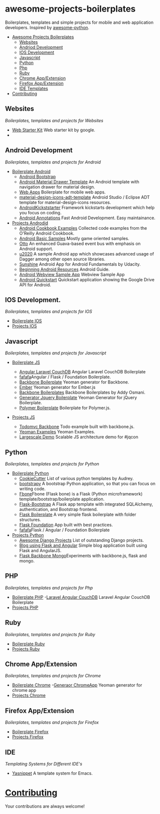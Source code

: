 # awesome-projects-boilerplates
Boilerplates, templates and simple projects for mobile and web application developers. Inspired by [awesome-python](https://github.com/vinta/awesome-python).

- [Awesome Projects Boilerplates](#awesome-projects-boilerplates)
    - [Websites](#websites) 
    - [Andriod Development](#android-development)
    - [IOS Development](#ios-development)
    - [Javascript](#javascript)
    - [Python](#python)
    - [Php](#php)
    - [Ruby](#ruby)
    - [Chrome App/Extension](#chrome-app/Extension)
    - [Firefox App/Extension](#firefox-app/Extension)
    - [IDE Templates](#ide-templates)
- [Contributing](#contributing)

## Websites 

*Boilerplates, templates and projects for Websites*
- [Web Starter Kit](https://github.com/google/web-starter-kit) Web starter kit by google.
- []()


## Android Development 

*Boilerplates, templates and projects for Android*
- [Boilerplate Android](#boilerplate-android)
    - [Android Bootstrap](https://github.com/AndroidBootstrap/android-bootstrap)
    - [Android Material Drawer Template](https://github.com/kanytu/android-material-drawer-template) An Android template with navigation drawer for material design.
    - [Web Apps](https://github.com/h5bp/mobile-boilerplate) Boilerplate for mobile web apps.
    - [material-design-icons-adt-template](https://github.com/intrications/material-design-icons-adt-template) Android Studio / Eclipse ADT template for material-design-icons resources.
    - [AndroidKickststarter](https://github.com/e-biz/androidkickstartr) Framework kickstarts development which help you focus on coding.
    - [Android Annotations](https://github.com/excilys/androidannotations) Fast Android Development. Easy maintainance.
- [Projects Androdid](#projects-android)
    - [Android Cookbook Examples](https://github.com/IanDarwin/Android-Cookbook-Examples) Collected code examples from the O'Reilly Android Cookbook.
    - [Android Basic Samples](https://github.com/playgameservices/android-basic-samples) Mostly game oriented samples. 
    - [Otto](https://github.com/square/otto) An enhanced Guava-based event bus with emphasis on Android support. 
    - [u2020](https://github.com/JakeWharton/u2020) A sample Android app which showcases advanced usage of Dagger among other open source libraries.
    - [Sunshine](https://github.com/udacity/Sunshine) Android App for Android Fundamentals by Udacity.
    - [Beginning Android Resources](https://github.com/codepath/android_guides/wiki/Beginning-Android-Resources)
Android Guide.
    - [Android Webview Sample App](https://github.com/tscolari/android-webview-sample-app) Webview Sample App
    - [Android Quickstart](https://github.com/googledrive/android-quickstart) Quickstart application showing the Google Drive API for Android.

## IOS Development.

*Boilerplates, templates and projects for IOS*
- [Boilerplate IOS](#boilerplate-ios)
- [Projects IOS](#projects-ios)

## Javascript 

*Boilerplates, templates and projects for Javascript*
- [Boilerplate JS](#boilerplate-js)
    - [Angular Laravel CouchDB](https://github.com/melvin0008/laravel-angular) Angular Laravel CouchDB Boilerplate
    - [fafafa](https://github.com/fordaaronj/fafafa)Angular / Flask / Foundation Boilerplate.
    - [Backbone Boilerplate](https://github.com/backbone-boilerplate/generator-bbb) Yeoman generator for Backbone.
    - [Ember](https://github.com/yeoman/generator-ember) Yeoman generator for Ember.js
    - [Backbone Boilerplates](https://github.com/addyosmani/backbone-boilerplates) Backbone Boilerplates by Addy Osmani.
    - [Generator Jquery Boilerplate](https://github.com/jquery-boilerplate/generator-jquery-boilerplate) Yeoman Generator for jQuery Boilerplate.
    - [Polymer Boilerplate](https://github.com/addyosmani/polymer-boilerplate) Boilerplate for Polymer.js.

- [Projects JS](#projects-js)
    - [Todomvc Backbone](https://github.com/addyosmani/todomvc-backbone-es6) Todo example built with backbone.js.
    - [Yeoman Examples](https://github.com/addyosmani/yeoman-examples) Yeoman Examples.
    - [Largescale Demo](https://github.com/addyosmani/largescale-demo) Scalable JS architecture demo for #jqcon


## Python 

*Boilerplates, templates and projects for Python*
- [Boilerplate Python](#boilerplate-python)
    - [CookieCutter](https://github.com/audreyr/cookiecutter#python) List of various python templates by Audrey. 
    - [bootstrapy](https://github.com/kirang89/bootstrapy) A bootstrap Python application, so that you can focus on writing code.
    - [Fbone](https://github.com/imwilsonxu/fbone)Fbone (Flask bone) is a Flask (Python microframework) template/bootstrap/boilerplate application.
    - [Flask-Bootstrap](https://github.com/esbullington/flask-bootstrap) A Flask app template with integrated SQLAlchemy, authentication, and Bootstrap frontend.
    - [Flask Boilerplate](https://github.com/melvin0008/FlaskBoilerplate) A very simple flask boilerplate with folder structures.
    - [Flask Foundation](https://github.com/JackStouffer/Flask-Foundation) App built with best practices.
    - [fafafa](https://github.com/fordaaronj/fafafa)Flask / Angular / Foundation Boilerplate
- [Projects Python](#projects-python)
    - [Awesome Django Projects](https://github.com/rosarior/awesome-django#projects) List of outstanding Django projects.
    - [Blog using Flask and Angular](https://github.com/basco-johnkevin/building-a-blog-using-flask-and-angularjs) Simple blog application built using Flask and AngularJS.
    - [Flask Backbone Mongo](https://github.com/jamescasbon/flask-backbone-mongo)Experiments with backbone.js, flask and mongo.
    

## PHP 

*Boilerplates, templates and projects for Php*
- [Boilerplate PHP](#boilerplate-php)
    -[Laravel Angular CouchDB](https://github.com/melvin0008/laravel-angular) Laravel Angular CouchDB Boilerplate
- [Projects PHP](#projects-php)

## Ruby 

*Boilerplates, templates and projects for Ruby*
- [Boilerplate Ruby](#boilerplate-ruby)
- [Projects Ruby](#projects-ruby)


##  Chrome App/Extension

*Boilerplates, templates and projects for Chrome*
- [Boilerplate Chrome](#boilerplate-chrome)
    -[Generaor ChromeApp](https://github.com/yeoman/generator-chromeapp) Yeoman generator for chrome app   
- [Projects Chrome](#projects-chrome)

##  Firefox App/Extension

*Boilerplates, templates and projects for Firefox*
- [Boilerplate Firefox](#boilerplate-firefox)
- [Projects Firefox](#projects-firefox)

##  IDE

*Templating Systems for Different IDE's*

- [Yasnippet](https://github.com/capitaomorte/yasnippet) A template system for Emacs.


# [Contributing](https://github.com/melvin0008/awesome-julia/blob/master/CONTRIBUTIONS.md)

Your contributions are always welcome!
